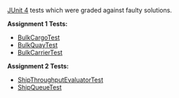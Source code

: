[JUnit 4](https://junit.org/junit4/) tests which were graded against faulty solutions.

<b>Assignment 1 Tests:</b>
- [BulkCargoTest](test/portsim/cargo/BulkCargoTest.java)
- [BulkQuayTest](test/portsim/port/BulkQuayTest.java)
- [BulkCarrierTest](test/portsim/ship/BulkCarrierTest.java)

<b>Assignment 2 Tests:</b>
- [ShipThroughputEvaluatorTest](test/portsim/evaluators/ShipThroughputEvaluatorTest.java)
- [ShipQueueTest](test/portsim/port/ShipQueueTest.java)


